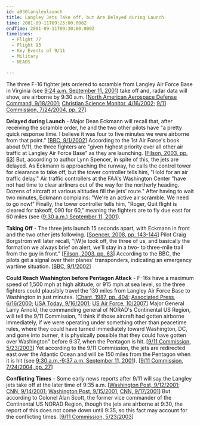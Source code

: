 ```yaml
---
id: a930langleylaunch
title: Langley Jets Take off, but Are Delayed during Launch
time: 2001-09-11T09:25:00.000Z
endTime: 2001-09-11T09:30:00.000Z
timelines:
  - Flight 77
  - Flight 93
  - Key Events of 9/11
  - Military
  - NEADS

---
```


The three F-16 fighter jets ordered to scramble from Langley Air Force Base in Virginia (see [9:24 a.m. September 11, 2001](/timeline/#a924ordertoscramble)) take off and, radar data will show, are airborne by 9:30 a.m. [[North American Aerospace Defense Command, 9/18/2001][1]; [Christian Science Monitor, 4/16/2002][2]; [9/11 Commission, 7/24/2004, pp. 27][3]]

**Delayed during Launch** - Major Dean Eckmann will recall that, after receiving the scramble order, he and the two other pilots have "a pretty quick response time. I believe it was four to five minutes we were airborne from that point." [[BBC, 9/1/2002][4]] According to the 1st Air Force's book about 9/11, the three fighters are "given highest priority over all other air traffic at Langley Air Force Base" as they are launching. [[Filson, 2003, pp. 63][5]] But, according to author Lynn Spencer, in spite of this, the jets are delayed. As Eckmann is approaching the runway, he calls the control tower for clearance to take off, but the tower controller tells him, "Hold for an air traffic delay." Air traffic controllers at the FAA's Washington Center "have not had time to clear airliners out of the way for the northerly heading. Dozens of aircraft at various altitudes fill the jets' route." After having to wait two minutes, Eckmann complains: "We're an active air scramble. We need to go now!" Finally, the tower controller tells him, "Roger, Quit flight is cleared for takeoff, 090 for 60," meaning the fighters are to fly due east for 60 miles (see [(9:30 a.m.) September 11, 2001](/timeline/#a930langleytower)). 

**Taking Off** - The three jets launch 15 seconds apart, with Eckmann in front and the two other jets following. [[Spencer, 2008, pp. 143-144][6]] Pilot Craig Borgstrom will later recall, "[W]e took off, the three of us, and basically the formation we always brief on alert, we'll stay in a two- to three-mile trail from the guy in front." [[Filson, 2003, pp. 63][5]] According to the BBC, the pilots get a signal over their planes' transponders, indicating an emergency wartime situation. [[BBC, 9/1/2002][4]]

**Could Reach Washington before Pentagon Attack** - F-16s have a maximum speed of 1,500 mph at high altitude, or 915 mph at sea level, so the three fighters could plausibly travel the 130 miles from Langley Air Force Base to Washington in just minutes. [[Chant, 1987, pp. 404][6]; [Associated Press, 6/16/2000][7]; [USA Today, 9/16/2001][8]; [US Air Force, 10/2007][9]] Major General Larry Arnold, the commanding general of NORAD's Continental US Region, will tell the 9/11 Commission, "I think if those aircraft had gotten airborne immediately, if we were operating under something other than peacetime rules, where they could have turned immediately toward Washington, DC, and gone into burner, it is physically possible that they could have gotten over Washington" before 9:37, when the Pentagon is hit. [[9/11 Commission, 5/23/2003][10]] Yet according to the 9/11 Commission, the jets are redirected east over the Atlantic Ocean and will be 150 miles from the Pentagon when it is hit (see [9:30 a.m.-9:37 a.m. September 11, 2001](/timeline/#a930goeast)). [[9/11 Commission, 7/24/2004, pp. 27][3]]

**Conflicting Times** - Some early news reports after 9/11 will say the Langley jets take off at the later time of 9:35 a.m. [[Washington Post, 9/12/2001][11]; [CNN, 9/14/2001][12]; [Washington Post, 9/15/2001][13]; [CNN, 9/17/2001][14]] But according to Colonel Alan Scott, the former vice commander of the Continental US NORAD Region, though the jets are airborne at 9:30, the report of this does not come down until 9:35, so this fact may account for the conflicting times. [[9/11 Commission, 5/23/2003][10]]

[1]: https://web.archive.org/web/20030809155434/http:/www.norad.mil/index.cfm?fuseaction=home.news_rel_09_18_01
[2]: https://www.csmonitor.com/2002/0416/p01s04-usmi.html
[3]: https://web.archive.org/web/20041020144854/http://www.decloah.com/mirrors/9-11/911_Report.txt
[4]: https://web.archive.org/web/20040701101430/http://www.mnet.co.za/CarteBlanche/Display/Display.asp?Id=2063
[5]: https://www.amazon.com/Air-War-Over-America-Defense/dp/061512416X
[6]: https://www.amazon.com/Touching-History-Untold-Unfolded-America/dp/1416559256
[7]: https://web.archive.org/web/20000817190429/http://abcnews.go.com/sections/us/DailyNews/fighterjetdown000616.html
[8]: https://usatoday30.usatoday.com/news/nation/2001/09/16/pentagon-timeline.htm
[9]: https://web.archive.org/web/20051021154636/http://www.af.mil/factsheets/factsheet.asp?id=103
[10]: https://www.9-11commission.gov/archive/hearing2/9-11Commission_Hearing_2003-05-23.htm
[11]: http://www.washingtonpost.com/wp-srv/nation/articles/timeline.html
[12]: http://edition.cnn.com/2001/US/09/14/jets.response/index.html
[13]: https://www.washingtonpost.com/archive/politics/2001/09/15/military-alerted-before-attacks/f4fdda6e-f88c-4ec6-889d-fa3e5547ee8d/?utm_term=.2ebe051b18f1
[14]: http://www.cnn.com/2001/US/09/16/inv.hijack.warning/
